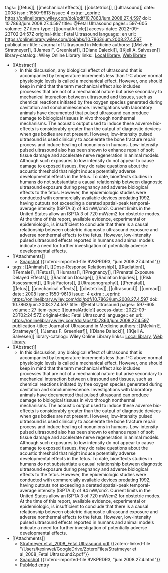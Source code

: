 tags:: [[fetus]], [[mechanical effects]], [[obstetrics]], [[ultrasound]]
date:: 2008
issn:: 1550-9613
issue:: 4
extra:: _eprint: https://onlinelibrary.wiley.com/doi/pdf/10.7863/jum.2008.27.4.597
doi:: 10.7863/jum.2008.27.4.597
title:: @Fetal Ultrasound
pages:: 597-605
volume:: 27
item-type:: [[journalArticle]]
access-date:: 2022-09-23T02:24:57Z
original-title:: Fetal Ultrasound
language:: en
url:: https://onlinelibrary.wiley.com/doi/abs/10.7863/jum.2008.27.4.597
publication-title:: Journal of Ultrasound in Medicine
authors:: [[Melvin E. Stratmeyer]], [[James F. Greenleaf]], [[Diane Dalecki]], [[Kjell A. Salvesen]]
library-catalog:: Wiley Online Library
links:: [Local library](zotero://select/library/items/UP8WTWWC), [Web library](https://www.zotero.org/users/6786528/items/UP8WTWWC)

- [[Abstract]]
	- In this discussion, any biological effect of ultrasound that is accompanied by temperature increments less than 1°C above normal physiologic levels is called a mechanical effect. However, one should keep in mind that the term mechanical effect also includes processes that are not of a mechanical nature but arise secondary to mechanical interaction between ultrasound and tissues, such as chemical reactions initiated by free oxygen species generated during cavitation and sonoluminescence. Investigations with laboratory animals have documented that pulsed ultrasound can produce damage to biological tissues in vivo through nonthermal mechanisms. The acoustic output used to induce these adverse bio-effects is considerably greater than the output of diagnostic devices when gas bodies are not present. However, low-intensity pulsed ultrasound is used clinically to accelerate the bone fracture repair process and induce healing of nonunions in humans. Low-intensity pulsed ultrasound also has been shown to enhance repair of soft tissue damage and accelerate nerve regeneration in animal models. Although such exposures to low intensity do not appear to cause damage to exposed tissues, they do raise questions about the acoustic threshold that might induce potentially adverse developmental effects in the fetus. To date, bioeffects studies in humans do not substantiate a causal relationship between diagnostic ultrasound exposure during pregnancy and adverse biological effects to the fetus. However, the epidemiologic studies were conducted with commercially available devices predating 1992, having outputs not exceeding a derated spatial-peak temporal-average intensity (ISPTA.3) of 94 mW/cm2. Current limits in the United States allow an ISPTA.3 of 720 mW/cm2 for obstetric modes. At the time of this report, available evidence, experimental or epidemiologic, is insufficient to conclude that there is a causal relationship between obstetric diagnostic ultrasound exposure and adverse nonthermal effects to the fetus. However, low-intensity pulsed ultrasound effects reported in humans and animal models indicate a need for further investigation of potentially adverse developmental effects.
- [[Attachments]]
	- [Snapshot](https://onlinelibrary.wiley.com/doi/abs/10.7863/jum.2008.27.4.597) {{zotero-imported-file 9VKPRDR3, "jum.2008.27.4.html"}}
- tags:: [[Animals]], [[Dose-Response Relationship]], [[Radiation]], [[Female]], [[Fetus]], [[Humans]], [[Pregnancy]], [[Prenatal Exposure Delayed Effects]], [[Radiation Dosage]], [[Radiation Injuries]], [[Risk Assessment]], [[Risk Factors]], [[Ultrasonography]], [[Prenatal]], [[fetus]], [[mechanical effects]], [[obstetrics]], [[ultrasound]], [[unread]]
  date:: 2008
  issn:: 1550-9613
  issue:: 4
  extra:: _eprint: https://onlinelibrary.wiley.com/doi/pdf/10.7863/jum.2008.27.4.597
  doi:: 10.7863/jum.2008.27.4.597
  title:: @Fetal Ultrasound
  pages:: 597-605
  volume:: 27
  item-type:: [[journalArticle]]
  access-date:: 2022-09-23T02:24:57Z
  original-title:: Fetal Ultrasound
  language:: en
  url:: https://onlinelibrary.wiley.com/doi/abs/10.7863/jum.2008.27.4.597
  publication-title:: Journal of Ultrasound in Medicine
  authors:: [[Melvin E. Stratmeyer]], [[James F. Greenleaf]], [[Diane Dalecki]], [[Kjell A. Salvesen]]
  library-catalog:: Wiley Online Library
  links:: [Local library](zotero://select/library/items/UP8WTWWC), [Web library](https://www.zotero.org/users/6786528/items/UP8WTWWC)
- [[Abstract]]
	- In this discussion, any biological effect of ultrasound that is accompanied by temperature increments less than 1°C above normal physiologic levels is called a mechanical effect. However, one should keep in mind that the term mechanical effect also includes processes that are not of a mechanical nature but arise secondary to mechanical interaction between ultrasound and tissues, such as chemical reactions initiated by free oxygen species generated during cavitation and sonoluminescence. Investigations with laboratory animals have documented that pulsed ultrasound can produce damage to biological tissues in vivo through nonthermal mechanisms. The acoustic output used to induce these adverse bio-effects is considerably greater than the output of diagnostic devices when gas bodies are not present. However, low-intensity pulsed ultrasound is used clinically to accelerate the bone fracture repair process and induce healing of nonunions in humans. Low-intensity pulsed ultrasound also has been shown to enhance repair of soft tissue damage and accelerate nerve regeneration in animal models. Although such exposures to low intensity do not appear to cause damage to exposed tissues, they do raise questions about the acoustic threshold that might induce potentially adverse developmental effects in the fetus. To date, bioeffects studies in humans do not substantiate a causal relationship between diagnostic ultrasound exposure during pregnancy and adverse biological effects to the fetus. However, the epidemiologic studies were conducted with commercially available devices predating 1992, having outputs not exceeding a derated spatial-peak temporal-average intensity (ISPTA.3) of 94 mW/cm2. Current limits in the United States allow an ISPTA.3 of 720 mW/cm2 for obstetric modes. At the time of this report, available evidence, experimental or epidemiologic, is insufficient to conclude that there is a causal relationship between obstetric diagnostic ultrasound exposure and adverse nonthermal effects to the fetus. However, low-intensity pulsed ultrasound effects reported in humans and animal models indicate a need for further investigation of potentially adverse developmental effects.
- [[Attachments]]
	- [Stratmeyer et al_2008_Fetal Ultrasound.pdf](zotero://select/library/items/C8EUJ3GV) {{zotero-linked-file "/Users/kexinwei/GoogleDrive/ZoteroFiles/Stratmeyer et al_2008_Fetal Ultrasound2.pdf"}}
	- [Snapshot](https://onlinelibrary.wiley.com/doi/abs/10.7863/jum.2008.27.4.597) {{zotero-imported-file 9VKPRDR3, "jum.2008.27.4.html"}}
	- [PubMed entry](http://www.ncbi.nlm.nih.gov/pubmed/18359910)